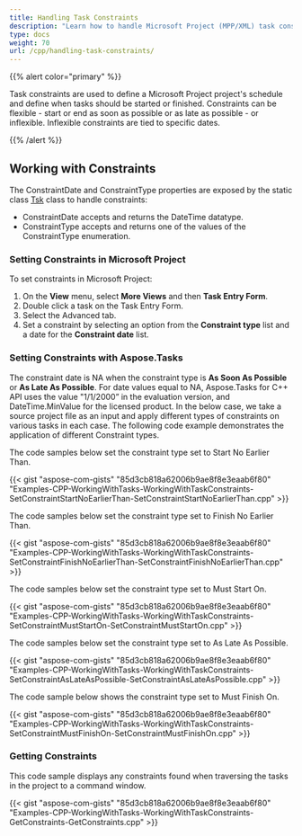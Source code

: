 ```yaml
---
title: Handling Task Constraints
description: "Learn how to handle Microsoft Project (MPP/XML) task constraints using Aspose.Tasks for C++."
type: docs
weight: 70
url: /cpp/handling-task-constraints/
---
```


{{% alert color="primary" %}}

Task constraints are used to define a Microsoft Project project's schedule and define when tasks should be started or finished. Constraints can be flexible - start or end as soon as possible or as late as possible - or inflexible. Inflexible constraints are tied to specific dates.

{{% /alert %}}

## **Working with Constraints**
The ConstraintDate and ConstraintType properties are exposed by the static class [Tsk](https://apireference.aspose.com/tasks/cpp/class/aspose.tasks.tsk) class to handle constraints:

- ConstraintDate accepts and returns the DateTime datatype.
- ConstraintType accepts and returns one of the values of the ConstraintType enumeration.

### **Setting Constraints in Microsoft Project**
To set constraints in Microsoft Project:

1. On the **View** menu, select **More Views** and then **Task Entry Form**.
2. Double click a task on the Task Entry Form.
3. Select the Advanced tab.
4. Set a constraint by selecting an option from the **Constraint type** list and a date for the **Constraint date** list.

### **Setting Constraints with Aspose.Tasks**
The constraint date is NA when the constraint type is **As Soon As Possible** or **As Late As Possible**. For date values equal to NA, Aspose.Tasks for C++ API uses the value "1/1/2000” in the evaluation version, and DateTime.MinValue for the licensed product. In the below case, we take a source project file as an input and apply different types of constraints on various tasks in each case. The following code example demonstrates the application of different Constraint types.

The code samples below set the constraint type set to Start No Earlier Than.

{{< gist "aspose-com-gists" "85d3cb818a62006b9ae8f8e3eaab6f80" "Examples-CPP-WorkingWithTasks-WorkingWithTaskConstraints-SetConstraintStartNoEarlierThan-SetConstraintStartNoEarlierThan.cpp" >}}

The code samples below set the constraint type set to Finish No Earlier Than.

{{< gist "aspose-com-gists" "85d3cb818a62006b9ae8f8e3eaab6f80" "Examples-CPP-WorkingWithTasks-WorkingWithTaskConstraints-SetConstraintFinishNoEarlierThan-SetConstraintFinishNoEarlierThan.cpp" >}}

The code samples below set the constraint type set to Must Start On.

{{< gist "aspose-com-gists" "85d3cb818a62006b9ae8f8e3eaab6f80" "Examples-CPP-WorkingWithTasks-WorkingWithTaskConstraints-SetConstraintMustStartOn-SetConstraintMustStartOn.cpp" >}}

The code samples below set the constraint type set to As Late As Possible.

{{< gist "aspose-com-gists" "85d3cb818a62006b9ae8f8e3eaab6f80" "Examples-CPP-WorkingWithTasks-WorkingWithTaskConstraints-SetConstraintAsLateAsPossible-SetConstraintAsLateAsPossible.cpp" >}}

The code sample below shows the constraint type set to Must Finish On.

{{< gist "aspose-com-gists" "85d3cb818a62006b9ae8f8e3eaab6f80" "Examples-CPP-WorkingWithTasks-WorkingWithTaskConstraints-SetConstraintMustFinishOn-SetConstraintMustFinishOn.cpp" >}}

### **Getting Constraints**
This code sample displays any constraints found when traversing the tasks in the project to a command window.

{{< gist "aspose-com-gists" "85d3cb818a62006b9ae8f8e3eaab6f80" "Examples-CPP-WorkingWithTasks-WorkingWithTaskConstraints-GetConstraints-GetConstraints.cpp" >}}
